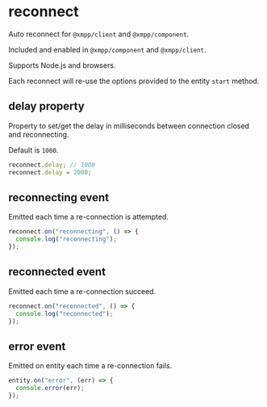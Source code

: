 # reconnect

Auto reconnect for `@xmpp/client` and `@xmpp/component`.

Included and enabled in `@xmpp/component` and `@xmpp/client`.

Supports Node.js and browsers.

Each reconnect will re-use the options provided to the entity `start` method.

## delay property

Property to set/get the delay in milliseconds between connection closed and
reconnecting.

Default is `1000`.

```js
reconnect.delay; // 1000
reconnect.delay = 2000;
```

## reconnecting event

Emitted each time a re-connection is attempted.

```js
reconnect.on("reconnecting", () => {
  console.log("reconnecting");
});
```

## reconnected event

Emitted each time a re-connection succeed.

```js
reconnect.on("reconnected", () => {
  console.log("reconnected");
});
```

## error event

Emitted on entity each time a re-connection fails.

```js
entity.on("error", (err) => {
  console.error(err);
});
```
